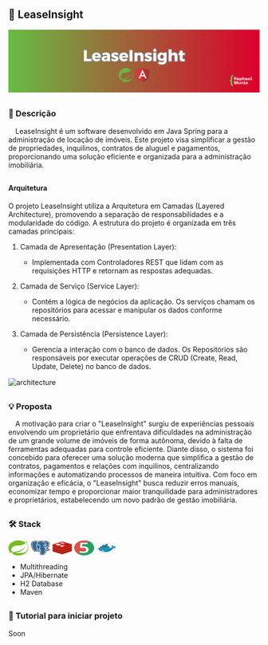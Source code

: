 ## 📌 LeaseInsight

<img src="./Banner LeaseInsight.png"/>

##

### 📄 Descrição
<p>&emsp;LeaseInsight é um software desenvolvido em Java Spring para a administração de locação de imóveis. Este projeto visa simplificar a gestão de propriedades, inquilinos, contratos de aluguel e pagamentos, proporcionando uma solução eficiente e organizada para a administração imobiliária.</p>

##

#### Arquitetura
<p>O projeto LeaseInsight utiliza a Arquitetura em Camadas (Layered Architecture), promovendo a separação de responsabilidades e a modularidade do código. A estrutura do projeto é organizada em três camadas principais:</p>
<ol>
  <li>
    <p>Camada de Apresentação (Presentation Layer):</p>
    <ul>
      <li>Implementada com Controladores REST que lidam com as requisições HTTP e retornam as respostas adequadas.</li>
    </ul>
  </li>
  <li>
    <p>Camada de Serviço (Service Layer):</p>
    <ul>
      <li>Contém a lógica de negócios da aplicação. Os serviços chamam os repositórios para acessar e manipular os dados conforme necessário.</li>
    </ul>
  </li>
  <li>
    <p>Camada de Persistência (Persistence Layer):</p>
    <ul>
      <li>Gerencia a interação com o banco de dados. Os Repositórios são responsáveis por executar operações de CRUD (Create, Read, Update, Delete) no banco de dados.</li>
    </ul>
  </li>
</ol>

<img align="center" alt="architecture" src="https://miro.medium.com/v2/resize:fit:1400/1*neBcAZJyLGpE7KHc3sH8bw.png" alt="architecture" width="500" height="228"/>

##

### 💡 Proposta
<p>&emsp;A motivação para criar o "LeaseInsight" surgiu de experiências pessoais envolvendo um proprietário que enfrentava dificuldades na administração de um grande volume de imóveis de forma autônoma, devido à falta de ferramentas adequadas para controle eficiente. Diante disso, o sistema foi concebido para oferecer uma solução moderna que simplifica a gestão de contratos, pagamentos e relações com inquilinos, centralizando informações e automatizando processos de maneira intuitiva. Com foco em organização e eficácia, o "LeaseInsight" busca reduzir erros manuais, economizar tempo e proporcionar maior tranquilidade para administradores e proprietários, estabelecendo um novo padrão de gestão imobiliária.</p>

##

### 🛠️ Stack
<div>
  <img align="center" alt="Rapha-Spring" height="30" width="40" src="https://raw.githubusercontent.com/devicons/devicon/master/icons/spring/spring-original.svg">
  <img align="center" alt="Rapha-Postgresql" height="30" width="40" src="https://raw.githubusercontent.com/devicons/devicon/master/icons/postgresql/postgresql-original.svg">  
  <img align="center" alt="Rapha-Redis" height="30" width="40" src="https://raw.githubusercontent.com/devicons/devicon/master/icons/redis/redis-original.svg">  
  <img align="center" alt="Rapha-JUnit" height="30" width="40" src="https://raw.githubusercontent.com/devicons/devicon/master/icons/junit/junit-original.svg">  
  <img align="center" alt="Rapha-Docker" height="30" width="40" src="https://raw.githubusercontent.com/devicons/devicon/master/icons/docker/docker-original.svg">  
</div>
<ul>
  <li>Multithreading</li>
  <li>JPA/Hibernate</li>
  <li>H2 Database</li>
  <li>Maven</li>
</ul>

##

### 🧭 Tutorial para iniciar projeto
<p>Soon</p>
